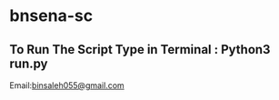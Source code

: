 # bnsena-sc
To Run The Script 
Type in Terminal : Python3 run.py
---------------------------------
Email:binsaleh055@gmail.com
